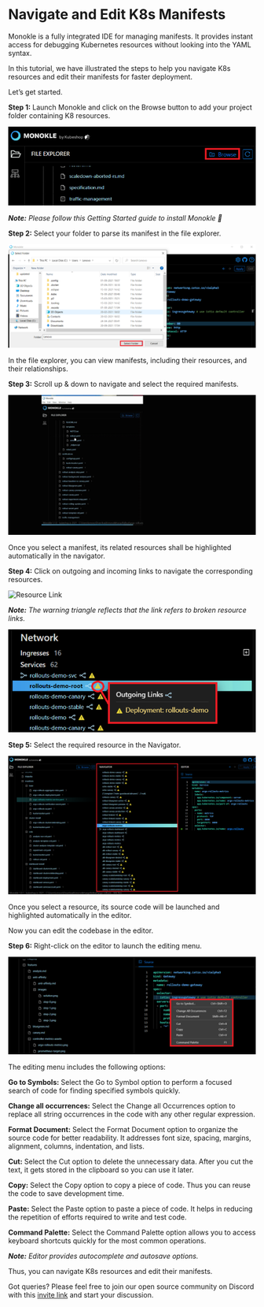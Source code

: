# Navigate and Edit K8s  Manifests


Monokle is a fully integrated IDE for managing manifests. It provides instant access for debugging Kubernetes resources without looking into the YAML syntax. 

In this tutorial, we have illustrated the steps to help you navigate K8s resources and edit their manifests for faster deployment. 

Let’s get started. 

**Step 1:** Launch Monokle and click on the Browse button to add your project folder containing K8 resources. 

![Browse](img/browse-1.png)

<em>**Note:** Please follow this Getting Started guide to install Monokle 🚀</em>

**Step 2:** Select your folder to parse its manifest in the file explorer. 

 ![Select Folder](img/select-folder-2.png)

In the file explorer, you can view manifests, including their resources, and their relationships.

**Step 3:** Scroll up & down to navigate and select the required manifests. 

 ![File Explorer](img/file-explorer-3.gif)

Once you select a manifest, its related resources shall be highlighted automatically in the navigator. 

**Step 4:** Click on outgoing and incoming links to navigate the corresponding resources. 

![Resource Link](img/resource-link-4.gif) 

<em>**Note:** The warning triangle reflects that the link refers to broken resource links.</em> 

 ![Broken Link](img/broken-link-5.png)

**Step 5:** Select the required resource in the Navigator. 

 ![Resources](img/resources-6.png) 

Once you select a resource, its source code will be launched and highlighted automatically in the editor. 

Now you can edit the codebase in the editor.

**Step 6:** Right-click on the editor to launch the editing menu.

 ![Command](img/command-7.png) 

The editing menu includes the following options:

**Go to Symbols:** Select the Go to Symbol option to perform a focused search of code for finding specified symbols quickly. 

**Change all occurrences:** Select the Change all Occurrences option to replace all string occurrences in the code with any other regular expression. 

**Format Document:** Select the Format Document option to organize the source code for better readability.  It addresses font size, spacing, margins, alignment, columns, indentation, and lists. 

**Cut:** Select the Cut option to delete the unnecessary data. After you cut the text, it gets stored in the clipboard so you can use it later. 

**Copy:** Select the Copy option to copy a piece of code. Thus you can reuse the code to save development time. 

**Paste:** Select the Paste option to paste a piece of code. It helps in reducing the repetition of efforts required to write and test code.     

**Command Palette:** Select the Command Palette option allows you to access keyboard shortcuts quickly for the most common operations. 

<em>**Note:** Editor provides autocomplete and autosave options.</em>

Thus, you can navigate K8s resources and edit their manifests.

Got queries? Please feel free to join our open source community on Discord with this [invite link](https://discord.gg/6zupCZFQbe) and start your discussion.

